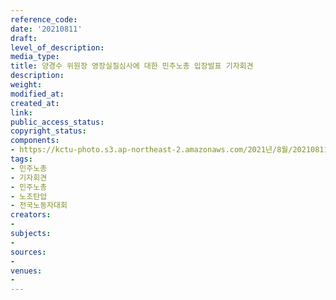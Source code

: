 ```yaml
---
reference_code: 
date: '20210811'
draft: 
level_of_description: 
media_type: 
title: 양경수 위원장 영장실질심사에 대한 민주노총 입장발표 기자회견
description: 
weight: 
modified_at: 
created_at: 
link: 
public_access_status: 
copyright_status: 
components:
- https://kctu-photo.s3.ap-northeast-2.amazonaws.com/2021년/8월/20210811-양경수+위원장+영장실질심사에+대한+민주노총+입장발표+기자회견_민주노총_기자회견_민주노총_노조탄압_전국노동자대회/_1D20452.jpg
tags:
- 민주노총
- 기자회견
- 민주노총
- 노조탄압
- 전국노동자대회
creators:
- 
subjects:
- 
sources:
- 
venues:
- 
---
```

